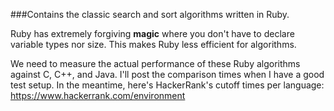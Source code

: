 ###Contains the classic search and sort algorithms written in Ruby.

Ruby has extremely forgiving **magic** where you don't have to declare variable types nor size.  This makes Ruby less efficient for algorithms.  

We need to measure the actual performance of these Ruby algorithms against C, C++, and Java.  I'll post the comparison times when I have a good test setup. In the meantime, here's HackerRank's cutoff times per language: https://www.hackerrank.com/environment
